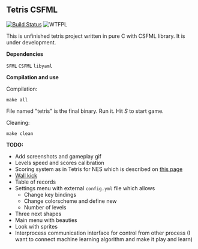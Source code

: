 ## Tetris CSFML
[![Build Status](https://travis-ci.org/Oxore/tetris-csfml.svg?branch=master)](https://travis-ci.org/Oxore/tetris-csfml)
![WTFPL](http://www.wtfpl.net/wp-content/uploads/2012/12/wtfpl-badge-2.png "WTFPL")

This is unfinished tetris project written in pure C with CSFML library. It is under development.

__Dependencies__

`SFML`
`CSFML`
`libyaml`

__Compilation and use__

Compilation:
```
make all
```
File named "tetris" is the final binary. Run it. Hit *S* to start game.

Cleaning:
```
make clean
```

__TODO:__

- Add screenshots and gameplay gif
- Levels speed and scores calibration
- Scoring system as in Tetris for NES which is described on [this page](https://tetris.wiki/Scoring)
- [Wall kick](https://tetris.wiki/Wall_kick)
- Table of records
- Settings menu with external `config.yml` file which allows
  - Change key bindings
  - Change colorscheme and define new
  - Number of levels
- Three next shapes
- Main menu with beauties
- Look with sprites
- Interprocess communication interface for control from other process (I want to connect machine learning algorithm and make it play and learn)
